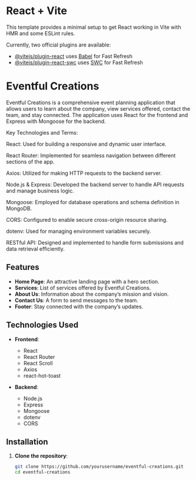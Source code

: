# React + Vite

This template provides a minimal setup to get React working in Vite with HMR and some ESLint rules.

Currently, two official plugins are available:

- [@vitejs/plugin-react](https://github.com/vitejs/vite-plugin-react/blob/main/packages/plugin-react/README.md) uses [Babel](https://babeljs.io/) for Fast Refresh
- [@vitejs/plugin-react-swc](https://github.com/vitejs/vite-plugin-react-swc) uses [SWC](https://swc.rs/) for Fast Refresh


# Eventful Creations

Eventful Creations is a comprehensive event planning application that allows users to learn about the company, view services offered, contact the team, and stay connected. The application uses React for the frontend and Express with Mongoose for the backend.

Key Technologies and Terms:

React: Used for building a responsive and dynamic user interface.

React Router: Implemented for seamless navigation between different sections of the app.

Axios: Utilized for making HTTP requests to the backend server.

Node.js & Express: Developed the backend server to handle API requests and manage business logic.

Mongoose: Employed for database operations and schema definition in MongoDB.

CORS: Configured to enable secure cross-origin resource sharing.

dotenv: Used for managing environment variables securely.

RESTful API: Designed and implemented to handle form submissions and data retrieval efficiently.


## Features

- **Home Page**: An attractive landing page with a hero section.
- **Services**: List of services offered by Eventful Creations.
- **About Us**: Information about the company’s mission and vision.
- **Contact Us**: A form to send messages to the team.
- **Footer**: Stay connected with the company’s updates.

## Technologies Used

- **Frontend**:
  - React
  - React Router
  - React Scroll
  - Axios
  - react-hot-toast

- **Backend**:
  - Node.js
  - Express
  - Mongoose
  - dotenv
  - CORS

## Installation

1. **Clone the repository**:
   ```bash
   git clone https://github.com/yourusername/eventful-creations.git
   cd eventful-creations

